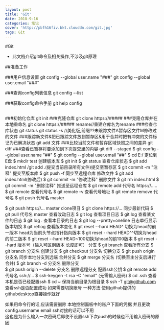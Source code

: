 ```yaml
---
layout: post
title: 'Git'
date: 2018-9-16
categories: 笔记
cover: 'http://pbfh16fiv.bkt.clouddn.com/git.jpg'
tags: Git
---
```

#Git

* 此文档介绍git命令及相关操作,不涉及git原理

##准备工作

###用户信息设置
    git config --global user.name "###"
    git config --global user.email "###"

###查询config列表信息
    git config --list

###获取config命令手册
    git help config 

##

###初始化仓库
    git init
###克隆仓库
    git clone https://#####
###克隆仓库并在本地重命名
    git clone https://##### rename//重建仓库名为rename
###检查仓库状态
    git status
    git status -s //美化版,前缀??未跟踪文件A暂存区文件M修改过的文件
###跟踪新文件&把已跟踪文件放到暂存区&用于合并时把有冲突的文件标记为已解决状态
    git add 文件
###比较当前文件和暂存区域快照之间的差异
    git diff
###查看已暂存将要添加到下次提交里的内容
    git diff --staged
$ git config --global user.name "##"
$ git config --global user.email "##"
$ cd E:/ 定位到E盘
$ mkdir test 创建版本库
$ git init
$ git status 查看仓库状态
$ git add index.html /git add .(提交当前目录所有文件)提交至暂存区
$ git commit -m "注释" 提交至版本库
$ git push -f 同步至远程仓库
  修改文件
$ git add index.html(修改后)
$ git commit -m "修改注释"
  删除文件
$ git rm index.html
$ git commit -m "删除注释"
  推送至远程仓库
$ git remote add 代号名 https://.....
$ git remote 查看代号名
$ git remote -v 查看代号地址
$ git remote remove 代号名
$ git push 代号名 master


$ git push https://... master
  clone项目
$ git clone https://...
  同步最新代码
$ git pull 代号名 master
  查看改动日志
$ git log 查看项目日志
$ git log <file>查看某文件的日志
$ git log . 查看本目录的日志
$ git log --pretty=oneline 日志单行显示
  版本切换
$ git reflog 查看版本变化
$ git reset --hard HEAD^ 切换为head的前一版本 head为当前头节点指针指向版本
$ git reset --hard HEAD^^切换为head的前二版本
$ git reset --hard HEAD~100切换为head的前100版本
$ git reset --hard 版本号（输入可区别版本 长度即可）
  分支
$ git branch 查看所有分支
$ git branch 分支名  创建分支
$ git checkout 分支名 切换分支
$ git push origin 分支名 同步本地分支到远端
  合并分支
$ git merge 分支名 (切换至主分支后进行合并)
$ git branch -d 分支名 删除分支	
$ git push origin --delete 分支名 删除远程分支
  配置ssh公钥
$ git remote add 代号名 ssh://...
$ ssh-keygen -t rsa -C "email" (无需输入密码)
$ cd .ssh 查看本机是否已经配置ssh
$ cd ~  保持当前目录为根目录
$ ssh -T git@github.com 查看ssh是否配置成功
如果需要切换账号 一种方法 使用github提供的githubdesktop直接操作就好

如果用命令行的话,应该需要删除 本地控制面板中的账户下面的凭据 并且更改config.username email
ssh对接的话可以不用  
这也是为什么输入一次密码后即使不设置ssh下次push的时候也不用输入密码的原因

